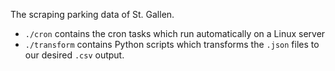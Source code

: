The scraping parking data of St. Gallen.

- `./cron` contains the cron tasks which run automatically on a Linux server
- `./transform` contains Python scripts which transforms the `.json` files to our desired `.csv` output.